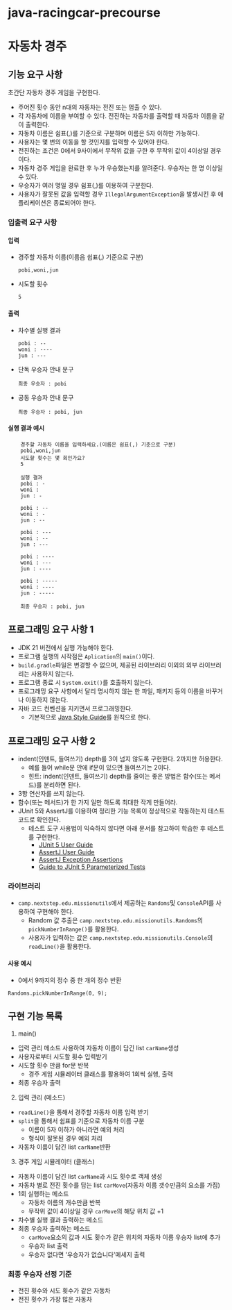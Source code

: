 # java-racingcar-precourse

# 자동차 경주
## 기능 요구 사항
초간단 자동차 경주 게임을 구현한다.
* 주어진 횟수 동안 n대의 자동차는 전진 또는 멈출 수 있다.
* 각 자동차에 이름을 부여할 수 있다. 전진하는 자동차를 출력할 때 자동차 이름을 같이 출력한다.
* 자동차 이름은 쉼표(,)를 기준으로 구분하며 이름은 5자 이하만 가능하다.
* 사용자는 몇 번의 이동을 할 것인지를 입력할 수 있어야 한다.
* 전진하는 조건은 0에서 9사이에서 무작위 값을 구한 후 무작위 값이 4이상일 경우이다.
* 자동차 경주 게임을 완료한 후 누가 우승했는지를 알려준다. 우승자는 한 명 이상일 수 있다.
* 우승자가 여러 명일 경우 쉼표(,)를 이용하여 구분한다.
* 사용자가 잘못된 값을 입력할 경우 `IllegalArgumentException`을 발생시킨 후 애플리케이션은 종료되어야 한다.

### 입출력 요구 사항

#### 입력 
* 경주할 자동차 이름(이름음 쉼표(,) 기준으로 구분)
    ```
    pobi,woni,jun
    ```
* 시도할 횟수
    ```
    5
    ```
#### 출력
* 차수별 실행 결과
    ```
    pobi : --
    woni : ----
    jun : ---
    ```
* 단독 우승자 안내 문구
    ```
    최종 우승자 : pobi
    ```
* 공동 우승자 안내 문구
    ```
    최종 우승자 : pobi, jun
    ```
#### 실행 결과 예시
```
    경주할 자동차 이름을 입력하세요.(이름은 쉼표(,) 기준으로 구분)
    pobi,woni,jun
    시도할 횟수는 몇 회인가요?
    5
    
    실행 결과
    pobi : -
    woni :
    jun : -
    
    pobi : --
    woni : -
    jun : --
    
    pobi : ---
    woni : --
    jun : ---
    
    pobi : ----
    woni : ---
    jun : ----
    
    pobi : -----
    woni : ----
    jun : -----
    
    최종 우승자 : pobi, jun
```
## 프로그래밍 요구 사항 1
* JDK 21 버전에서 실행 가능해야 한다.
* 프로그램 실행의 시작점은 `Aplication`의 `main()`이다.
* `build.gradle`파일은 변경할 수 없으며, 제공된 라이브러리 이외의 외부 라이브러리는 사용하지 않는다.
* 프로그램 종료 시 `System.exit()`를 호출하지 않는다.
* 프로그래밍 요구 사항에서 달리 명시하지 않는 한 파일, 패키지 등의 이름을 바꾸거나 이동하지 않는다.
* 자바 코드 컨벤션을 지키면서 프로그래밍한다.
    * 기본적으로 [Java Style Guide](https://github.com/woowacourse/woowacourse-docs/blob/main/styleguide/java)를 원칙으로 한다.
## 프로그래밍 요구 사항 2
* indent(인덴트, 들여쓰기) depth를 3이 넘지 않도록 구현한다. 2까지만 허용한다.
    * 예를 들어 while문 안에 if문이 있으면 들여쓰기는 2이다.
    * 힌트: indent(인덴트, 들여쓰기) depth를 줄이는 좋은 방법은 함수(또는 메서드)를 분리하면 된다.
* 3항 연산자를 쓰지 않는다.
* 함수(또는 메서드)가 한 가지 일만 하도록 최대한 작게 만들어라.
* JUnit 5와 AssertJ를 이용하여 정리한 기능 목록이 정상적으로 작동하는지 테스트 코드로 확인한다.
    * 테스트 도구 사용법이 익숙하지 않다면 아래 문서를 참고하여 학습한 후 테스트를 구현한다.
        * [JUnit 5 User Guide](https://junit.org/junit5/docs/current/user-guide)
        * [AssertJ User Guide](https://assertj.github.io/doc)
        * [AssertJ Exception Assertions](https://www.baeldung.com/assertj-exception-assertion)
        * [Guide to JUnit 5 Parameterized Tests](https://www.baeldung.com/parameterized-tests-junit-5)

### 라이브러리
* `camp.nextstep.edu.missionutils`에서 제공하는 `Randoms`및 `Console`API를 사용하여 구현해야 한다.
    * Random 값 추출은 `camp.nextstep.edu.missionutils.Randoms`의 `pickNumberInRange()`를 활용한다.
    * 사용자가 입력하는 값은 `camp.nextstep.edu.missionutils.Console`의 `readLine()`을 활용한다.

#### 사용 예시
* 0에서 9까지의 정수 중 한 개의 정수 반환
```
Randoms.pickNumberInRange(0, 9);
```

## 구현 기능 목록
1. main()
* 입력 관리 메소드 사용하여 자동차 이름이 담긴 list `carName`생성
* 사용자로부터 시도할 횟수 입력받기
* 시도할 횟수 만큼 for문 반복
    * 경주 게임 시뮬레이터 클래스를 활용하여 1회씩 실행, 출력
* 최종 우승자 출력

2. 입력 관리 (메소드)
* `readLine()`을 통해서 경주할 자동차 이름 입력 받기
* `split`을 통해서 쉼표를 기준으로 자동차 이름 구분
  * 이름이 5자 이하가 아니라면 예외 처리
  * 형식이 잘못된 경우 예외 처리
* 자동차 이름이 담긴 list `carName`반환

3. 경주 게임 시뮬레이터 (클래스)
* 자동차 이름이 담긴 list `carName`과 시도 횟수로 객체 생성
* 자동차 별로 전진 횟수를 담는 list `carMove`(자동차 이름 갯수만큼의 요소를 가짐)
* 1회 실행하는 메소드
    * 자동차 이름의 개수만큼 반복
    * 무작위 값이 4이상일 경우 `carMove`의 해당 위치 값 +1
* 차수별 실행 결과 출력하는 메소드
* 최종 우승자 출력하는 메소드
    * `carMove`요소의 값과 시도 횟수가 같은 위치의 자동차 이름 우승자 list에 추가
    * 우승자 list 출력
    * 우승자 없다면 '우승자가 없습니다'메세지 출력

### 최종 우승자 선정 기준
* 전진 횟수와 시도 횟수가 같은 자동차
* 전진 횟수가 가장 많은 자동차


